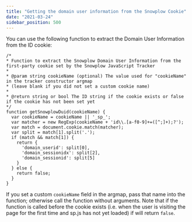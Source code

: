 ```yaml
---
title: "Getting the domain user information from the Snowplow Cookie"
date: "2021-03-24"
sidebar_position: 500
---
```


You can use the following function to extract the Domain User Information from the ID cookie:

```
/*
* Function to extract the Snowplow Domain User Information from the first-party cookie set by the Snowplow JavaScript Tracker
*
* @param string cookieName (optional) The value used for "cookieName" in the tracker constructor argmap
* (leave blank if you did not set a custom cookie name)
*
* @return string or bool The ID string if the cookie exists or false if the cookie has not been set yet
*/
function getSnowplowDuid(cookieName) {
  var cookieName = cookieName || '_sp_';
  var matcher = new RegExp(cookieName + 'id\\.[a-f0-9]+=([^;]+);?');
  var match = document.cookie.match(matcher);
  var split = match[1].split('.');
  if (match && match[1]) {
    return { 
      'domain_userid': split[0], 
      'domain_sessionidx': split[2], 
      'domain_sessionid': split[5]
    }
  } else {
    return false;
  }
}
```

If you set a custom `cookieName` field in the argmap, pass that name into the function; otherwise call the function without arguments. Note that if the function is called before the cookie exists (i.e. when the user is visiting the page for the first time and sp.js has not yet loaded) if will return `false`.
